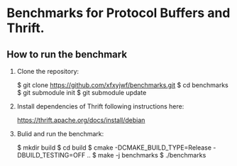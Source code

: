 # Benchmarks for Protocol Buffers and Thrift.

## How to run the benchmark

  1. Clone the repository:

        $ git clone https://github.com/xfxyjwf/benchmarks.git
        $ cd benchmarks
        $ git submodule init
        $ git submodule update

  2. Install dependencies of Thrift following instructions here:

        https://thrift.apache.org/docs/install/debian

  3. Bulid and run the benchmark:

        $ mkdir build
        $ cd build
        $ cmake -DCMAKE_BUILD_TYPE=Release -DBUILD_TESTING=OFF ..
        $ make -j benchmarks
        $ ./benchmarks


